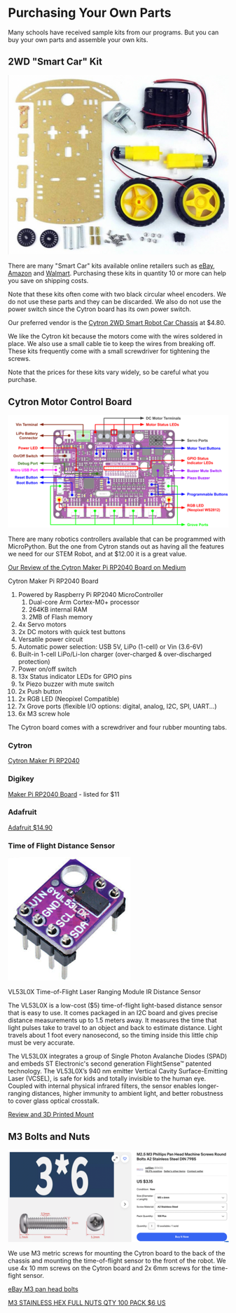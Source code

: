 # Purchasing Your Own Parts

Many schools have received sample kits from our programs.
But you can buy your own parts and assemble your own kits.

## 2WD "Smart Car" Kit

![](../img/smartcar-parts.png)

There are many "Smart Car" kits available online retailers such as [eBay](https://www.ebay.com/sch/i.html?_from=R40&_nkw=2WD+robot+smart+car+chasis), [Amazon](https://www.amazon.com/s?k=2WD+Smart+car+robot+chassis) and [Walmart](https://www.walmart.com/search?q=2WD+Smart+Car+Robot+Chassis).
Purchasing these kits in quantity 10 or more can help you save on shipping costs.

Note that these kits often come with two black circular wheel encoders.  We
do not use these parts and they can be discarded.  We also do not
use the power switch since the Cytron board has its own power switch.

Our preferred vendor is the [Cytron 2WD Smart Robot Car Chassis](https://www.cytron.io/p-2wd-smart-robot-car-chassis) at $4.80.

We like the Cytron kit because the motors come with the wires soldered in place.  We also use a small cable tie to keep the wires from breaking off.  These kits frequently come with a small
screwdriver for tightening the screws.

Note that the prices for these kits vary widely, so be careful what you purchase.

## Cytron Motor Control Board

![Cytron Motor Control Board](../img/maker-pi-rp2040-top-view.png)

There are many robotics controllers available that can be programmed with MicroPython.
But the one from Cytron stands out as having all the features we need for our
STEM Robot, and at $12.00 it is a great value.

[Our Review of the Cytron Maker Pi RP2040 Board on Medium](https://dmccreary.medium.com/the-cytron-maker-pi-rp2040-robotics-board-b1dc7f0eab34)

Cytron Maker Pi RP2040 Board

1. Powered by Raspberry Pi RP2040 MicroController
    1. Dual-core Arm Cortex-M0+ processor
    1. 264KB internal RAM
    1. 2MB of Flash memory
2. 4x Servo motors
3. 2x DC motors with quick test buttons
4. Versatile power circuit
5. Automatic power selection: USB 5V, LiPo (1-cell) or Vin (3.6-6V)
6. Built-in 1-cell LiPo/Li-Ion charger (over-charged & over-discharged protection)
7. Power on/off switch
8. 13x Status indicator LEDs for GPIO pins
9. 1x Piezo buzzer with mute switch
10. 2x Push button
11. 2x RGB LED (Neopixel Compatible)
12. 7x Grove ports (flexible I/O options: digital, analog, I2C, SPI, UART...)
13. 6x M3 screw hole

The Cytron board comes with a screwdriver and four rubber mounting tabs.

### Cytron
[Cytron Maker Pi RP2040](https://www.cytron.io/p-maker-pi-rp2040-simplifying-robotics-with-raspberry-pi-rp2040)

### Digikey

[Maker Pi RP2040 Board](https://www.digikey.com/en/products/detail/cytron-technologies-sdn-bhd/MAKER-PI-RP2040/14557836) - listed for $11

### Adafruit

[Adafruit $14.90](https://www.adafruit.com/product/5129)

### Time of Flight Distance Sensor

![](../img/VL53L0X_GY-530.png)

VL53L0X Time-of-Flight Laser Ranging Module IR Distance Sensor

The VL53L0X is a low-cost ($5) time-of-flight light-based distance sensor that is easy to use. It comes packaged in an I2C board and gives precise distance measurements up to 1.5 meters away. It measures the time that light pulses take to travel to an object and back to estimate distance. Light travels about 1 foot every nanosecond, so the timing inside this little chip must be very accurate.

The VL53L0X integrates a group of Single Photon Avalanche Diodes (SPAD) and embeds ST Electronic's second generation FlightSense™ patented technology. The VL53L0X’s 940 nm emitter Vertical Cavity Surface-Emitting Laser (VCSEL), is safe for kids and totally invisible to the human eye. Coupled with internal physical infrared filters, the sensor enables longer-ranging distances, higher immunity to ambient light, and better robustness to cover glass optical crosstalk.

[Review and 3D Printed Mount](https://dmccreary.medium.com/a-3d-printed-mount-for-time-of-flight-distance-sensor-8acea5480709)

## M3 Bolts and Nuts

![](../img/M3x6-bolts.png)

We use M3 metric screws for mounting the Cytron board to the back of the chassis and
mounting the time-of-flight sensor to the front of the robot.  We use 4x 10 mm screws
on the Cytron board and 2x 6mm screws for the time-fight sensor.

[eBay M3 pan head bolts](https://www.ebay.com/sch/i.html?_from=R40&_nkw=M3+Phillips+Pan+%2F+Round+Head+Machine+Screw+Bolts&Head%2520Style=Pan%2520Head&Screw%2520Size=%25233&rt=nc&Material=Stainless%2520Steel&_dcat=26217)

[M3 STAINLESS HEX FULL NUTS QTY 100 PACK $6 US](https://www.ebay.com/itm/220532417069)